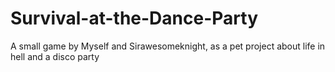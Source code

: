 Survival-at-the-Dance-Party
===========================

A small game by Myself and Sirawesomeknight, as a pet project about life in hell and a disco party
